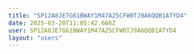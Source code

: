 ```yaml
---
title: "SP12A8JE7G61BWAY1M47A25CFW0TJ9A6QQB1ATYD4"
date: 2025-03-20T11:05:42.666Z
user: SP12A8JE7G61BWAY1M47A25CFW0TJ9A6QQB1ATYD4
layout: "users"
---
```

    